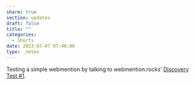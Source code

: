```yaml
---
share: true
section: updates
draft: false
title: ""
categories:
  - Shorts
date: 2023-07-07 07:46:00
type: _notes
---
```


Testing a simple webmention by talking to webmention.rocks' [Discovery Test #1](https://webmention.rocks/test/1).
